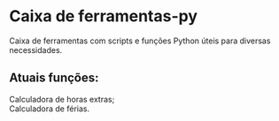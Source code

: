 # Caixa de ferramentas-py
Caixa de ferramentas com scripts e funções Python úteis para diversas necessidades.

## Atuais funções:
Calculadora de horas extras;  
Calculadora de férias.  
